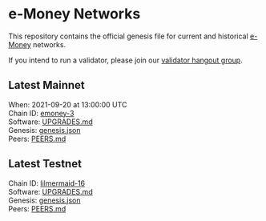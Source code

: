 # e-Money Networks

This repository contains the official genesis file for current and historical [e-Money](https://e-money.com) networks.

If you intend to run a validator, please join our [validator hangout group](https://t.me/joinchat/HBB5elfpWv8rADBFhhjbtg).

## Latest Mainnet

When: 2021-09-20 at 13:00:00 UTC  
Chain ID: [emoney-3](emoney-3/README.md)  
Software: [UPGRADES.md](emoney-3/UPGRADES.md)  
Genesis:  [genesis.json](https://raw.githubusercontent.com/e-money/networks/master/emoney-3/genesis.json)  
Peers: [PEERS.md](emoney-3/PEERS.md)  

## Latest Testnet

Chain ID: [lilmermaid-16](lilmermaid-16/README.md)  
Software: [UPGRADES.md](lilmermaid-16/UPGRADES.md)  
Genesis:  [genesis.json](https://raw.githubusercontent.com/e-money/networks/master/lilmermaid-16/genesis.json)  
Peers: [PEERS.md](lilmermaid-16/PEERS.md)  
